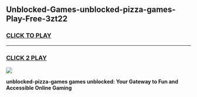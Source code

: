 
## Unblocked-Games-unblocked-pizza-games-Play-Free-3zt22
<h3>
<a href="https://premium76.site?title=unblocked-pizza-games&ref=19M">CLICK TO PLAY</a></h3>
<hr>

<h3>
<a href="https://premium76.site?title=unblocked-pizza-games&ref=19M">CLICK 2 PLAY</a>
  
</h3>

<a href="https://premium76.site?title=unblocked-pizza-games&ref=19M"><img src="https://clearcache.store/games.png"></a>


**unblocked-pizza-games games unblocked: Your Gateway to Fun and Accessible Online Gaming**
